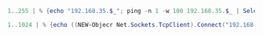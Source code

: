 
``` powershell
1..255 | % {echo "192.168.35.$_"; ping -n 1 -w 100 192.168.35.$_ | Select-String ttl
```

``` powershell
1..1024 | % {echo ((NEW-Objecr Net.Sockets.TcpClient).Connect("192.168.35.128", $_)) "Open - $_"} 2>$null
```